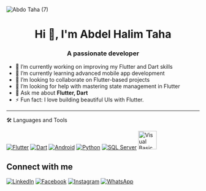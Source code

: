 <!-- <p align="center">
  Visitor count<br>
  <img src="https://profile-counter.glitch.me/abdelhalim-taha/count.svg" />
</p> -->
![Abdo Taha (7)](https://github.com/user-attachments/assets/a2d68092-4840-49b3-9fb0-4e21eabcd1a3)

<h1 align="center">Hi 👋, I'm Abdel Halim Taha</h1>
<h3 align="center">A passionate developer</h3>

- 🔭 I’m currently working on improving my Flutter and Dart skills  
- 🌱 I’m currently learning advanced mobile app development  
- 👯 I’m looking to collaborate on Flutter-based projects  
- 🤝 I’m looking for help with mastering state management in Flutter  
- 💬 Ask me about **Flutter, Dart**  
- ⚡ Fun fact: I love building beautiful UIs with Flutter.

---


 🛠️ Languages and Tools

[![Flutter](https://img.icons8.com/color/48/flutter.png)](https://flutter.dev/)
[![Dart](https://img.icons8.com/color/48/dart.png)](https://dart.dev/)
[![Android](https://img.icons8.com/color/48/android-os.png)](https://developer.android.com/)
[![Python](https://img.icons8.com/color/48/python.png)](https://www.python.org/)
[![SQL Server](./img/sql-server-icon.png)](https://www.microsoft.com/en-us/sql-server)
<a href="https://learn.microsoft.com/en-us/dotnet/visual-basic/">
  <img src="https://upload.wikimedia.org/wikipedia/commons/4/40/VB.NET_Logo.svg" alt="Visual Basic" width="48" height="48" />
</a>


Connect with me
---
[![LinkedIn](https://img.icons8.com/color/48/000000/linkedin.png)](https://www.linkedin.com/in/abdelhalim-taha)
[![Facebook](https://img.icons8.com/color/48/000000/facebook-new.png)](https://www.facebook.com/abdo.taha.abu.hamid)
[![Instagram](https://img.icons8.com/fluency/48/000000/instagram-new.png)](https://www.instagram.com/abdo.taha.abu.hamid?igsh=MXZyZW51ZDg2Ynk5bw==)
[![WhatsApp](https://img.icons8.com/color/48/000000/whatsapp--v1.png)](https://wa.me/201125055647)
